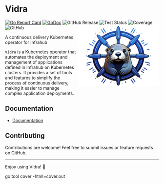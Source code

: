 # Vidra
[![Go Report Card](https://goreportcard.com/badge/github.com/kubernetes/kubernetes)](https://goreportcard.com/report/https://github.com/infrahub-operator/vidra) 
[![GoDoc](https://pkg.go.dev/badge/github.com/infrahub-operator/vidra)](https://pkg.go.dev/github.com/infrahub-operator/vidra)
![GitHub Release](https://img.shields.io/github/v/release/infrahub-operator/vidra?include_prereleases&sort=semver)
![Test Status](https://img.shields.io/github/actions/workflow/status/infrahub-operator/vidra/main.yaml?label=Tests)
![Coverage](https://img.shields.io/endpoint?url=https://infrahub-operator.github.io/vidra/coverage-badge.json)
![GitHub](https://img.shields.io/github/license/infrahub-operator/vidra)
<img src=".github/logo.png" alt="Nornir Conditional Runner Logo" height="200" align="right">

A continuous delivery Kubernetes operator for Infrahub

`Vidra` is a Kubernetes operator that automates the deployment and management of applications defined in Infrahub on Kubernetes clusters. It provides a set of tools and features to simplify the process of continuous delivery, making it easier to manage complex application deployments.
## Documentation
- [Documentation](https://infrahub-operator.github.io/vidra/)

## Contributing

Contributions are welcome! Feel free to submit issues or feature requests on GitHub.

--- 
Enjoy using Vidra! 🎉

go tool cover -html=cover.out